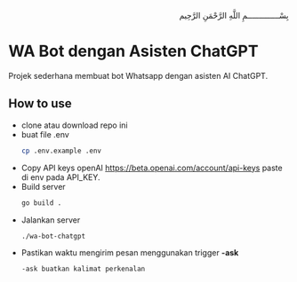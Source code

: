 <p align="right">
بِسْــــــــــــــمِ اللَّهِ الرَّحْمَنِ الرَّحِيم 
</p>


# WA Bot dengan Asisten ChatGPT
Projek sederhana membuat bot Whatsapp dengan asisten AI ChatGPT.

## How to use
- clone atau download repo ini
- buat file .env
    ```bash
    cp .env.example .env
    ```
- Copy API keys openAI https://beta.openai.com/account/api-keys paste di env pada API_KEY.
- Build server
    ```bash
    go build .
    ```
- Jalankan server
    ```bash
    ./wa-bot-chatgpt
    ```
- Pastikan waktu mengirim pesan menggunakan trigger **-ask**
    ```
    -ask buatkan kalimat perkenalan
    ```